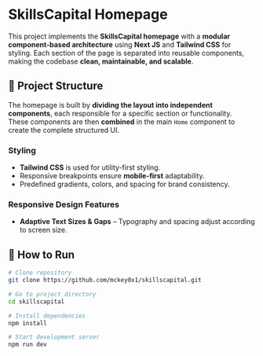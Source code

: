 # SkillsCapital Homepage

This project implements the **SkillsCapital homepage** with a **modular component-based architecture** using **Next JS** and **Tailwind CSS** for styling. Each section of the page is separated into reusable components, making the codebase **clean, maintainable, and scalable**.

## 📂 Project Structure

The homepage is built by **dividing the layout into independent components**, each responsible for a specific section or functionality.  
These components are then **combined** in the main `Home` component to create the complete structured UI.


### **Styling**
- **Tailwind CSS** is used for utility-first styling.
- Responsive breakpoints ensure **mobile-first** adaptability.
- Predefined gradients, colors, and spacing for brand consistency.

### **Responsive Design Features**
- **Adaptive Text Sizes & Gaps** – Typography and spacing adjust according to screen size.

## 🚀 How to Run
```bash
# Clone repository
git clone https://github.com/mckey0x1/skillscapital.git

# Go to project directory
cd skillscapital

# Install dependencies
npm install

# Start development server
npm run dev
